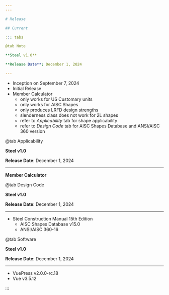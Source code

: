 ```yaml
---
---

# Release

## Current

::: tabs

@tab Note

**Steel v1.0**

**Release Date**: December 1, 2024

---
```


- Inception on September 7, 2024
- Initial Release
- Member Calculator
  - only works for US Customary units
  - only works for AISC Shapes
  - only produces LRFD design strengths
  - slenderness class does not work for 2L shapes
  - refer to *Applicability* tab for shape applicability
  - refer to *Design Code* tab for AISC Shapes Database and ANSI/AISC 360 version

@tab Applicability

**Steel v1.0**

**Release Date**: December 1, 2024

---

**Member Calculator**

<steel-ApplicabilityMatrix />

@tab Design Code

**Steel v1.0**

**Release Date**: December 1, 2024

---

- Steel Construction Manual 15th Edition
  - AISC Shapes Database v15.0
  - ANSI/AISC 360-16

@tab Software

**Steel v1.0**

**Release Date**: December 1, 2024

---

- VuePress v2.0.0-rc.18
- Vue v3.5.12

:::


<!-- ## Older -->